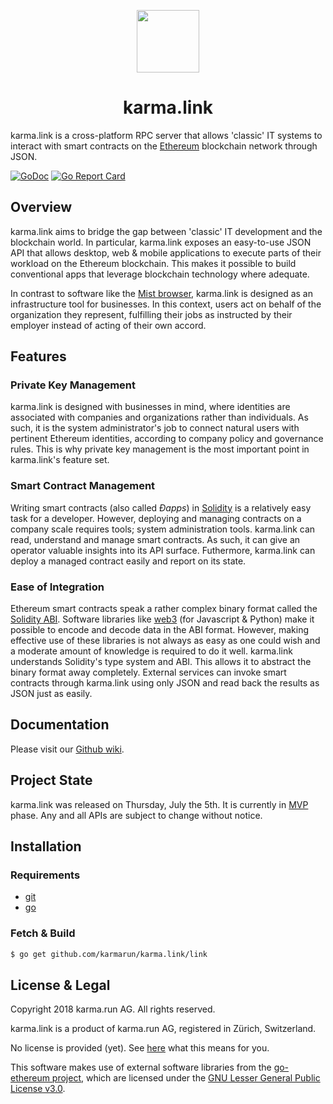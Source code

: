 <p align="center">
    <img src="https://avatars3.githubusercontent.com/u/23257050" width="100"/>
</p>
<h1 align="center">karma.link</h1>

karma.link is a cross-platform RPC server that allows 'classic' IT systems to interact with smart contracts on the [Ethereum](https://ethereum.org) blockchain network through JSON.

[![GoDoc](https://godoc.org/github.com/karmarun/karma.link?status.svg)](https://godoc.org/github.com/karmarun/karma.link)
[![Go Report Card](https://goreportcard.com/badge/github.com/karmarun/karma.link?1)](https://goreportcard.com/report/github.com/karmarun/karma.link)

## Overview

karma.link aims to bridge the gap between 'classic' IT development and the blockchain world.
In particular, karma.link exposes an easy-to-use JSON API that allows desktop, web & mobile applications to execute parts of their workload on the Ethereum blockchain.
This makes it possible to build conventional apps that leverage blockchain technology where adequate.

In contrast to software like the [Mist browser](https://github.com/ethereum/mist), karma.link is designed as an infrastructure tool for businesses.
In this context, users act on behalf of the organization they represent, fulfilling their jobs as instructed by their employer instead of acting of their own accord.

## Features

### Private Key Management

karma.link is designed with businesses in mind, where identities are associated with companies and organizations rather than individuals.
As such, it is the system administrator's job to connect natural users with pertinent Ethereum identities, according to company policy and governance rules.
This is why private key management is the most important point in karma.link's feature set.

### Smart Contract Management

Writing smart contracts (also called *Ðapps*) in [Solidity](http://solidity.readthedocs.io/en/latest/) is a relatively easy task for a developer.
However, deploying and managing contracts on a company scale requires tools; system administration tools.
karma.link can read, understand and manage smart contracts. As such, it can give an operator valuable insights into its API surface.
Futhermore, karma.link can deploy a managed contract easily and report on its state.

### Ease of Integration

Ethereum smart contracts speak a rather complex binary format called the [Solidity ABI](http://solidity.readthedocs.io/en/latest/abi-spec.html).
Software libraries like [web3](https://github.com/ethereum/?q=web3) (for Javascript & Python) make it possible to encode and decode data in the ABI format.
However, making effective use of these libraries is not always as easy as one could wish and a moderate amount of knowledge is required to do it well.
karma.link understands Solidity's type system and ABI. This allows it to abstract the binary format away completely.
External services can invoke smart contracts through karma.link using only JSON and read back the results as JSON just as easily.

## Documentation

Please visit our [Github wiki](https://github.com/karmarun/karma.link/wiki).

## Project State

karma.link was released on Thursday, July the 5th. It is currently in [MVP](https://en.wikipedia.org/wiki/Minimum_viable_product) phase.
Any and all APIs are subject to change without notice.

## Installation

### Requirements

 - [git](https://git-scm.com/)
 - [go](https://golang.org/dl/)

### Fetch & Build

```bash
$ go get github.com/karmarun/karma.link/link
```

## License & Legal

Copyright 2018 karma.run AG. All rights reserved.

karma.link is a product of karma.run AG, registered in Zürich, Switzerland.

No license is provided (yet). See [here](https://choosealicense.com/no-permission/) what this means for you.

This software makes use of external software libraries from the [go-ethereum project](https://github.com/ethereum/go-ethereum),
which are licensed under the [GNU Lesser General Public License v3.0](https://www.gnu.org/licenses/lgpl-3.0.en.html).